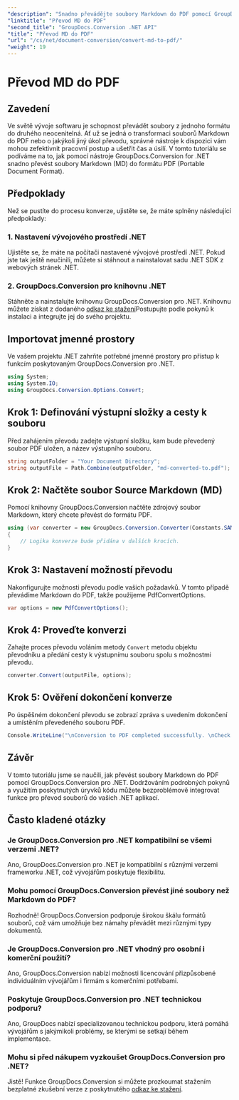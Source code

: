 ```yaml
---
"description": "Snadno převádějte soubory Markdown do PDF pomocí GroupDocs.Conversion pro .NET. Zefektivněte svůj pracovní postup s dokumenty."
"linktitle": "Převod MD do PDF"
"second_title": "GroupDocs.Conversion .NET API"
"title": "Převod MD do PDF"
"url": "/cs/net/document-conversion/convert-md-to-pdf/"
"weight": 19
---
```


# Převod MD do PDF

## Zavedení
Ve světě vývoje softwaru je schopnost převádět soubory z jednoho formátu do druhého neocenitelná. Ať už se jedná o transformaci souborů Markdown do PDF nebo o jakýkoli jiný úkol převodu, správné nástroje k dispozici vám mohou zefektivnit pracovní postup a ušetřit čas a úsilí. V tomto tutoriálu se podíváme na to, jak pomocí nástroje GroupDocs.Conversion for .NET snadno převést soubory Markdown (MD) do formátu PDF (Portable Document Format).
## Předpoklady
Než se pustíte do procesu konverze, ujistěte se, že máte splněny následující předpoklady:
### 1. Nastavení vývojového prostředí .NET
Ujistěte se, že máte na počítači nastavené vývojové prostředí .NET. Pokud jste tak ještě neučinili, můžete si stáhnout a nainstalovat sadu .NET SDK z webových stránek .NET.
### 2. GroupDocs.Conversion pro knihovnu .NET
Stáhněte a nainstalujte knihovnu GroupDocs.Conversion pro .NET. Knihovnu můžete získat z dodaného [odkaz ke stažení](https://releases.groupdocs.com/conversion/net/)Postupujte podle pokynů k instalaci a integrujte jej do svého projektu.

## Importovat jmenné prostory
Ve vašem projektu .NET zahrňte potřebné jmenné prostory pro přístup k funkcím poskytovaným GroupDocs.Conversion pro .NET.

```csharp
using System;
using System.IO;
using GroupDocs.Conversion.Options.Convert;
```
## Krok 1: Definování výstupní složky a cesty k souboru
Před zahájením převodu zadejte výstupní složku, kam bude převedený soubor PDF uložen, a název výstupního souboru.
```csharp
string outputFolder = "Your Document Directory";
string outputFile = Path.Combine(outputFolder, "md-converted-to.pdf");
```
## Krok 2: Načtěte soubor Source Markdown (MD)
Pomocí knihovny GroupDocs.Conversion načtěte zdrojový soubor Markdown, který chcete převést do formátu PDF.
```csharp
using (var converter = new GroupDocs.Conversion.Converter(Constants.SAMPLE_MD))
{
    // Logika konverze bude přidána v dalších krocích.
}
```
## Krok 3: Nastavení možností převodu
Nakonfigurujte možnosti převodu podle vašich požadavků. V tomto případě převádíme Markdown do PDF, takže použijeme PdfConvertOptions.
```csharp
var options = new PdfConvertOptions();
```
## Krok 4: Proveďte konverzi
Zahajte proces převodu voláním metody `Convert` metodu objektu převodníku a předání cesty k výstupnímu souboru spolu s možnostmi převodu.
```csharp
converter.Convert(outputFile, options);
```
## Krok 5: Ověření dokončení konverze
Po úspěšném dokončení převodu se zobrazí zpráva s uvedením dokončení a umístěním převedeného souboru PDF.
```csharp
Console.WriteLine("\nConversion to PDF completed successfully. \nCheck output in {0}", outputFolder);
```

## Závěr
V tomto tutoriálu jsme se naučili, jak převést soubory Markdown do PDF pomocí GroupDocs.Conversion pro .NET. Dodržováním podrobných pokynů a využitím poskytnutých úryvků kódu můžete bezproblémově integrovat funkce pro převod souborů do vašich .NET aplikací.
## Často kladené otázky
### Je GroupDocs.Conversion pro .NET kompatibilní se všemi verzemi .NET?
Ano, GroupDocs.Conversion pro .NET je kompatibilní s různými verzemi frameworku .NET, což vývojářům poskytuje flexibilitu.
### Mohu pomocí GroupDocs.Conversion převést jiné soubory než Markdown do PDF?
Rozhodně! GroupDocs.Conversion podporuje širokou škálu formátů souborů, což vám umožňuje bez námahy převádět mezi různými typy dokumentů.
### Je GroupDocs.Conversion pro .NET vhodný pro osobní i komerční použití?
Ano, GroupDocs.Conversion nabízí možnosti licencování přizpůsobené individuálním vývojářům i firmám s komerčními potřebami.
### Poskytuje GroupDocs.Conversion pro .NET technickou podporu?
Ano, GroupDocs nabízí specializovanou technickou podporu, která pomáhá vývojářům s jakýmikoli problémy, se kterými se setkají během implementace.
### Mohu si před nákupem vyzkoušet GroupDocs.Conversion pro .NET?
Jistě! Funkce GroupDocs.Conversion si můžete prozkoumat stažením bezplatné zkušební verze z poskytnutého [odkaz ke stažení](https://releases.groupdocs.com/conversion/net/).